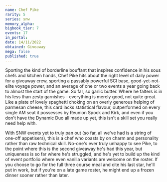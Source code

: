 ```yaml
---
name: Chef Pike
rarity: 5
series: snw
memory_alpha:
bigbook_tier: 7
events: 17
in_portal:
date: 14/11/2022
obtained: Giveaway
mega: false
published: true
---
```


Sporting the kind of borderline bouffant that inspires confidence in his sous chefs and kitchen hands, Chef Pike hits about the right level of daily power for a giveaway crew, sporting a passably powerful SCI base, good-yet-not-elite voyage power, and an average of one or two events a year going back to almost the start of the game. So far, so garlic butter. Where he falters is in his less than zesty garnishes - everything is merely good, not quite great. Like a plate of lovely spaghetti choking on an overly generous helping of parmesan cheese, this card lacks statistical flavour, outperformed on every single AM seat it possesses by Reunion Spock and Kirk, and even if you don't have the Dynamic Duo all made up yet, this isn't a skill set you really need help with.

With SNW events yet to truly pan out (so far, all we've had is a string of one-off appetisers), this is a chef who coasts by on charm and personality rather than raw technical skill. No-one's ever truly unhappy to see Pike, to the point where this is the second giveaway he's had this year, but uniqueness is so far where he's struggled, and he's yet to build up the kind of event portfolio where even vanilla variants are welcome on the roster. If you choose to go for the full three course meal and cite his last star, he'll put in work, but if you're on a late game roster, he might end up a frozen dinner sooner rather than later.
